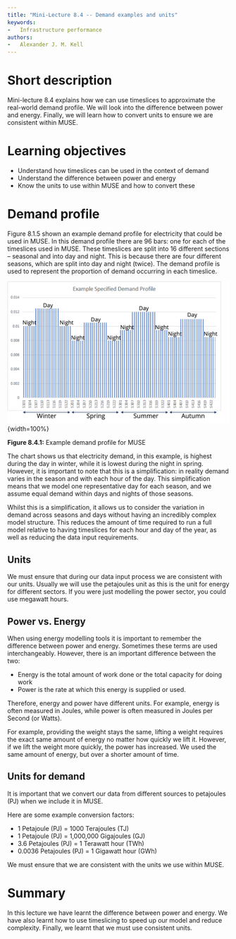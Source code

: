 ```yaml
---
title: "Mini-Lecture 8.4 -- Demand examples and units"
keywords:
-   Infrastructure performance
authors:
-   Alexander J. M. Kell
---
```


# Short description

Mini-lecture 8.4 explains how we can use timeslices to approximate the real-world demand profile. We will look into the difference between power and energy. Finally, we will learn how to convert units to ensure we are consistent within MUSE.

# Learning objectives

- Understand how timeslices can be used in the context of demand
- Understand the difference between power and energy
- Know the units to use within MUSE and how to convert these

# Demand profile

Figure 8.1.5 shown an example demand profile for electricity that could be used in MUSE. In this demand profile there are 96 bars: one for each of the timeslices used in MUSE. These timeslices are split into 16 different sections – seasonal and into day and night. This is because there are four different seasons, which are split into day and night (twice). The demand profile is used to represent the proportion of demand occurring in each timeslice.

![](assets/Figure_8.1.5.png){width=100%}

**Figure 8.4.1:** Example demand profile for MUSE

The chart shows us that electricity demand, in this example, is highest during the day in winter, while it is lowest during the night in spring. However, it is important to note that this is a simplification: in reality demand varies in the season and with each hour of the day. This simplification means that we model one representative day for each season, and we assume equal demand within days and nights of those seasons.

Whilst this is a simplification, it allows us to consider the variation in demand across seasons and days without having an incredibly complex model structure. This reduces the amount of time required to run a full model relative to having timeslices for each hour and day of the year, as well as reducing the data input requirements.

## Units

We must ensure that during our data input process we are consistent with our units. Usually we will use the petajoules unit as this is the unit for energy for different sectors. If you were just modelling the power sector, you could use megawatt hours.

## Power vs. Energy

When using energy modelling tools it is important to remember the difference between power and energy. Sometimes these terms are used interchangeably. However, there is an important difference between the two:

- Energy is the total amount of work done or the total capacity for doing work
- Power is the rate at which this energy is supplied or used.

Therefore, energy and power have different units. For example, energy is often measured in Joules, while power is often measured in Joules per Second (or Watts).

For example, providing the weight stays the same, lifting a weight requires the exact same amount of energy no matter how quickly we lift it. However, if we lift the weight more quickly, the power has increased. We used the same amount of energy, but over a shorter amount of time.

## Units for demand

It is important that we convert our data from different sources to petajoules (PJ) when we include it in MUSE.

Here are some example conversion factors:

- 1 Petajoule (PJ) = 1000 Terajoules (TJ)
- 1 Petajoule (PJ) = 1,000,000 Gigajoules (GJ)
- 3.6 Petajoules (PJ) = 1 Terawatt hour (TWh)
- 0.0036 Petajoules (PJ) = 1 Gigawatt hour (GWh)

We must ensure that we are consistent with the units we use within MUSE.

# Summary

In this lecture we have learnt the difference between power and energy. We have also learnt how to use timeslicing to speed up our model and reduce complexity. Finally, we learnt that we must use consistent units.
